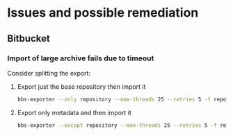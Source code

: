 # Issues and possible remediation

## Bitbucket

### Import of large archive fails due to timeout

Consider splitting the export:

1. Export just the base repository then import it
  
   ```sh
   bbs-exporter --only repository --max-threads 25 --retries 5 -f repositories.txt -o ${MIGRATION_GUID}.tar.gz
   ```
1. Export only metadata and then import it

   ```sh
   bbs-exporter --except repository --max-threads 25 --retries 5 -f repositories.txt -o ${MIGRATION_GUID}.tar.gz
   ```
